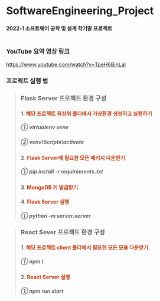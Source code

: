# SoftwareEngineering_Project
#### 2022-1 소프트웨어 공학 및 설계 학기말 프로젝트<br/><br/>

### YouTube 요약 영상 링크
https://www.youtube.com/watch?v=TpeH6BjnLaI

### 프로젝트 실행 법

> ### Flask Server 프로젝트 환경 구성
> #### 1. <font color='#BF360C'>해당 프로젝트 최상위 폴더에서 가상환경 생성하고 실행하기</font>
>    ##### ① virtualenv venv
>    ##### ② venv\Scripts\activate
> #### 2. <font color='#BF360C'>Flask Server에 필요한 모든 패키지 다운받기</font>
>    ##### ① pip install -r requirements.txt
> #### 3. <font color='#BF360C'>MongoDB 키 발급받기</font>
> #### 4. <font color='#BF360C'>Flask Server 실행</font>
>    ##### ① python -m server.server


> ### React Sever 프로젝트 환경 구성
> #### 1. <font color='#BF360C'>해당 프로젝트 client 폴더에서 필요한 모든 모듈 다운받기</font>
>    ##### ① npm i
> #### 2. <font color='#BF360C'>React Server 실행</font>
>    ##### ① npm run start  

